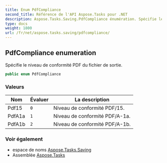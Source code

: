 ```yaml
---
title: Enum PdfCompliance
second_title: Référence de l'API Aspose.Tasks pour .NET
description: Aspose.Tasks.Saving.PdfCompliance énumération. Spécifie le niveau de conformité PDF du fichier de sortie.
type: docs
weight: 1800
url: /fr/net/aspose.tasks.saving/pdfcompliance/
---
```

## PdfCompliance enumeration

Spécifie le niveau de conformité PDF du fichier de sortie.

```csharp
public enum PdfCompliance
```

### Valeurs

| Nom | Évaluer | La description |
| --- | --- | --- |
| Pdf15 | `0` | Niveau de conformité PDF/15. |
| PdfA1a | `1` | Niveau de conformité PDF/A-1a. |
| PdfA1b | `2` | Niveau de conformité PDF/A-1b. |

### Voir également

* espace de noms [Aspose.Tasks.Saving](../../aspose.tasks.saving/)
* Assemblée [Aspose.Tasks](../../)


